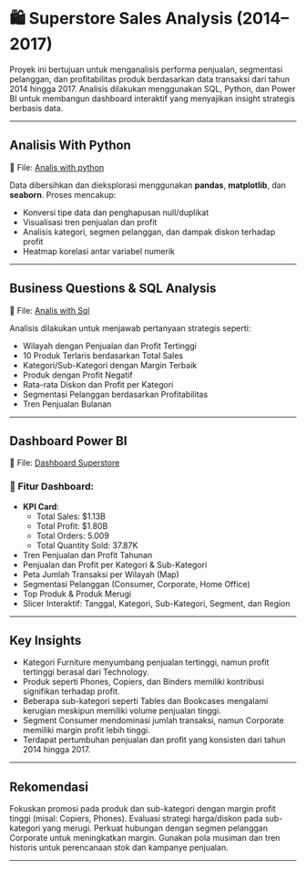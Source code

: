 # 🛍️ Superstore Sales Analysis (2014–2017)

Proyek ini bertujuan untuk menganalisis performa penjualan, segmentasi pelanggan, dan profitabilitas produk berdasarkan data transaksi dari tahun 2014 hingga 2017. Analisis dilakukan menggunakan SQL, Python, dan Power BI untuk membangun dashboard interaktif yang menyajikan insight strategis berbasis data.

---

## Analisis With Python
📌 File: [Analis with python](https://github.com/Gilangsejati/Doku-E-Wallet-Analisis/blob/main/Superstore-Analisis/scripts/Superstore.ipynb)

Data dibersihkan dan dieksplorasi menggunakan **pandas**, **matplotlib**, dan **seaborn**. Proses mencakup:
- Konversi tipe data dan penghapusan null/duplikat
- Visualisasi tren penjualan dan profit
- Analisis kategori, segmen pelanggan, dan dampak diskon terhadap profit
- Heatmap korelasi antar variabel numerik

---

## Business Questions & SQL Analysis
📌 File: [Analis with Sql](https://github.com/Gilangsejati/Doku-E-Wallet-Analisis/blob/main/Superstore-Analisis/sql/Superstore%20analisis%20with%20sql.sql)

Analisis dilakukan untuk menjawab pertanyaan strategis seperti:

- Wilayah dengan Penjualan dan Profit Tertinggi
- 10 Produk Terlaris berdasarkan Total Sales
- Kategori/Sub-Kategori dengan Margin Terbaik
- Produk dengan Profit Negatif
- Rata-rata Diskon dan Profit per Kategori
- Segmentasi Pelanggan berdasarkan Profitabilitas
- Tren Penjualan Bulanan

---

## Dashboard Power BI
📌 File: [Dashboard Superstore](https://github.com/Gilangsejati/Doku-E-Wallet-Analisis/blob/main/Superstore-Analisis/dashboard/superstore.pdf)

### 🎯 Fitur Dashboard:
- **KPI Card**:
  - Total Sales: $1.13B
  - Total Profit: $1.80B
  - Total Orders: 5.009
  - Total Quantity Sold: 37.87K
- Tren Penjualan dan Profit Tahunan
- Penjualan dan Profit per Kategori & Sub-Kategori
- Peta Jumlah Transaksi per Wilayah (Map)
- Segmentasi Pelanggan (Consumer, Corporate, Home Office)
- Top Produk & Produk Merugi
- Slicer Interaktif: Tanggal, Kategori, Sub-Kategori, Segment, dan Region

---

## Key Insights
- Kategori Furniture menyumbang penjualan tertinggi, namun profit tertinggi berasal dari Technology.
- Produk seperti Phones, Copiers, dan Binders memiliki kontribusi signifikan terhadap profit.
- Beberapa sub-kategori seperti Tables dan Bookcases mengalami kerugian meskipun memiliki volume penjualan tinggi.
- Segment Consumer mendominasi jumlah transaksi, namun Corporate memiliki margin profit lebih tinggi.
- Terdapat pertumbuhan penjualan dan profit yang konsisten dari tahun 2014 hingga 2017.

---

## Rekomendasi
Fokuskan promosi pada produk dan sub-kategori dengan margin profit tinggi (misal: Copiers, Phones). Evaluasi strategi harga/diskon pada sub-kategori yang merugi. Perkuat hubungan dengan segmen pelanggan Corporate untuk meningkatkan margin. Gunakan pola musiman dan tren historis untuk perencanaan stok dan kampanye penjualan.

---

